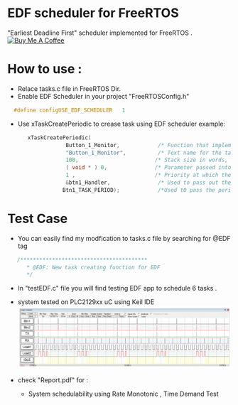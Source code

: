 # EDF scheduler for FreeRTOS
  "Earliest Deadline First" scheduler implemented for FreeRTOS .
   <a href="https://www.buymeacoffee.com/mrjo3" target="_blank"><img src="https://cdn.buymeacoffee.com/buttons/default-orange.png" alt="Buy Me A Coffee" width="100px" ></a>

  
# How to use :
  - Relace tasks.c file in FreeRTOS Dir.
  - Enable EDF Scheduler in your project "FreeRTOSConfig.h"
  ```C
    #define configUSE_EDF_SCHEDULER   1
  ```
  
  - Use xTaskCreatePeriodic to crease task using EDF scheduler 
    example:
     ```C
    	xTaskCreatePeriodic(
                    Button_1_Monitor,      		 /* Function that implements the task. */
                    "Button_1_Monitor",          /* Text name for the task. */
                    100,      					/* Stack size in words, not bytes. */
                    ( void * ) 0,    			/* Parameter passed into the task. */
                    1 ,							/* Priority at which the task is created. */
                    &btn1_Handler,				 /* Used to pass out the created task's handle. */
		           Btn1_TASK_PERIOD);			 /*Used t0 pass the period of the task*/
     ```

# Test Case 
  - You can easily find my modfication to tasks.c file by searching for @EDF tag
  ```C
     /****************************************
        * @EDF: New task creating function for EDF  
        */
  ```
  - In "testEDF.c" file you will find testing EDF app to schedule 6 tasks .
  - system tested on PLC2129xx uC using Keil IDE 
  ![Test Img](https://github.com/Mr-JoE1/EDF_FreeRTOS/blob/main/plots.png)
  
  - check "Report.pdf" for :
    - System schedulability using Rate Monotonic , Time Demand Test
    
